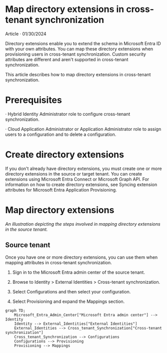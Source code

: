 Map directory extensions in cross-tenant synchronization
===

Article · 01/30/2024

Directory extensions enable you to extend the schema in Microsoft Entra ID with your own attributes. You can map these directory extensions when provisioning users in cross-tenant synchronization. Custom security attributes are different and aren't supported in cross-tenant synchronization.

This article describes how to map directory extensions in cross-tenant synchronization.

# Prerequisites

· Hybrid Identity Administrator role to configure cross-tenant synchronization.

· Cloud Application Administrator or Application Administrator role to assign users to a configuration and to delete a configuration.

# Create directory extensions

If you don't already have directory extensions, you must create one or more directory extensions in the source or target tenant. You can create extensions using Microsoft Entra Connect or Microsoft Graph API. For information on how to create directory extensions, see Syncing extension attributes for Microsoft Entra Application Provisioning.

# Map directory extensions

*An illustration depicting the steps involved in mapping directory extensions in the source tenant.*

## Source tenant

Once you have one or more directory extensions, you can use them when mapping attributes in cross-tenant synchronization.

1. Sign in to the Microsoft Entra admin center of the source tenant.

2. Browse to Identity > External Identities > Cross-tenant synchronization.

3. Select Configurations and then select your configuration.

4. Select Provisioning and expand the Mappings section.

```mermaid
graph TD;
    Microsoft_Entra_Admin_Center["Microsoft Entra admin center"] --> Identity
    Identity --> External_Identities["External Identities"]
    External_Identities --> Cross_tenant_Synchronization["Cross-tenant synchronization"]
    Cross_tenant_Synchronization --> Configurations
    Configurations --> Provisioning
    Provisioning --> Mappings
```